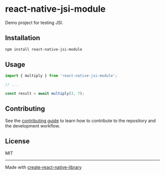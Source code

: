 # react-native-jsi-module

Demo project for testing JSI.

## Installation

```sh
npm install react-native-jsi-module
```

## Usage

```js
import { multiply } from 'react-native-jsi-module';

// ...

const result = await multiply(3, 7);
```

## Contributing

See the [contributing guide](CONTRIBUTING.md) to learn how to contribute to the repository and the development workflow.

## License

MIT

---

Made with [create-react-native-library](https://github.com/callstack/react-native-builder-bob)

